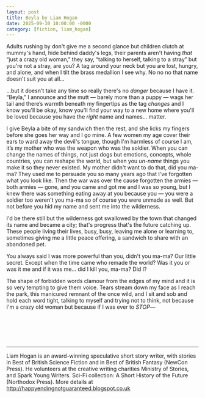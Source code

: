 ```yaml
---
layout: post
title: Beyla by Liam Hogan
date: 2025-09-30 10:00:00 -0000
category: [fiction, liam_hogan]
---
```

<div class="story">

Adults rushing by don't give me a second glance but children clutch at mummy's hand, hide behind daddy's legs, their parents aren't having *that* “just a crazy old woman,” they say, “talking to herself, talking to a stray” but you're not a stray, are you? A tag around your neck but you are lost, hungry, and alone, and when I tilt the brass medallion I see why. No no no that name doesn't suit you at all...

...but it doesn't take any time so really there's no *danger* because I have it. “Beyla,” I announce and the mutt  — barely more than a puppy — wags her tail and there’s warmth beneath my fingertips as the tag *changes* and I know you'll be okay, know you'll find your way to a new home where you'll be loved because you have the *right* name and names... matter.

I give Beyla a bite of my sandwich then the rest, and she licks my fingers before she goes her way and I go mine. A few women my age cover their ears to ward away the devil's tongue, though I'm harmless of course I am, it’s my mother who was the weapon who was the soldier. When you can change the names of things, not just dogs but emotions, concepts, whole countries, you can reshape the world, but when you *un-name* things you make it so they never existed. My mother didn't want to do that, did you ma-ma? They used me to persuade you so many years ago that I've forgotten what you look like. Then the war was over the cause forgotten the armies — both armies — gone, and you came and got me and I was so young, but I knew there was something eating away at you because you — you were a soldier too weren't you ma-ma so of course you were unmade as well. But not before you hid my name and sent me into the wilderness.

I'd be there still but the wilderness got swallowed by the town that changed its name and became a city; that's progress that's the future catching up. These people living their lives, busy, busy, leaving me alone or learning to, sometimes giving me a little peace offering, a sandwich to share with an abandoned pet.

You always said I was more powerful than you, didn't you ma-ma? Our little secret. Except when the time came who remade the world? Was it you or was it me and if it was me... did I kill you, ma-ma? Did I?

The shape of forbidden words clamour from the edges of my mind and it is so very tempting to give them voice. Tears stream down my face as I reach the park, this manicured remnant of the once wild, and I sit and sob and hold each word tight, talking to myself and trying not to think, not because I'm a crazy old woman but because if I was ever to *STOP*—
</div>
<br><br>
<br><br>
<hr>
Liam Hogan is an award-winning speculative short story writer, with stories in Best of British Science Fiction and in Best of British Fantasy (NewCon Press). He volunteers at the creative writing charities Ministry of Stories, and Spark Young Writers. Sci-Fi collection: A Short History of the Future (Northodox Press). More details at <a href="http://happyendingnotguaranteed.blogspot.co.uk">http://happyendingnotguaranteed.blogspot.co.uk</a>
